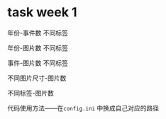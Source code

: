 # task week 1
年份-事件数 不同标签 
  
年份-图片数 不同标签
  
事件-图片数 不同标签
  
不同图片尺寸-图片数

不同标签-图片数

代码使用方法——在`config.ini` 中换成自己对应的路径